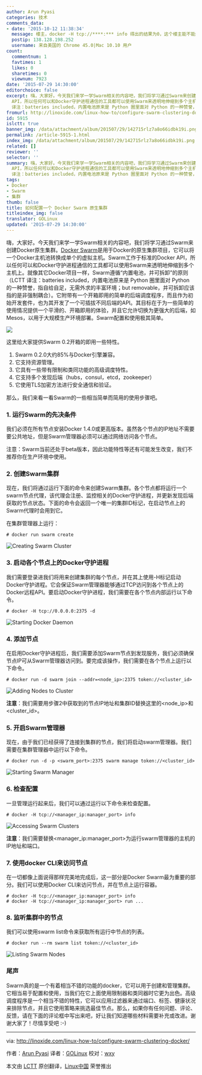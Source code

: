 ```yaml
---
author: Arun Pyasi
categories: 技术
comments_data:
- date: '2015-10-12 11:38:34'
  message: 楼主，docker -H tcp://****:*** info 得出的结果为0，这个楼主能不能给解释下嘞？？
  postip: 138.128.198.252
  username: 来自美国的 Chrome 45.0|Mac 10.10 用户
count:
  commentnum: 1
  favtimes: 1
  likes: 0
  sharetimes: 0
  viewnum: 7923
date: '2015-07-29 14:30:00'
editorchoice: false
excerpt: 嗨，大家好。今天我们来学一学Swarm相关的内容吧，我们将学习通过Swarm来创建Docker原生集群。Docker Swarm是用于Docker的原生集群项目，它可以将一个Docker主机池转换成单个的虚拟主机。Swarm工作于标准的Docker
  API，所以任何可以和Docker守护进程通信的工具都可以使用Swarm来透明地伸缩到多个主机上。就像其它Docker项目一样，Swarm遵循内置电池，并可拆卸的原则（LCTT
  译注：batteries included，内置电池原来是 Python 圈里面对 Python 的一种赞誉，指自给自足，无需外求的丰富环境；but removable，并可拆卸应该指的是非强制耦合）
fromurl: http://linoxide.com/linux-how-to/configure-swarm-clustering-docker/
id: 5915
islctt: true
banner_img: /data/attachment/album/201507/29/142715rlz7a8o66idbk19i.png
permalink: /article-5915-1.html
index_img: /data/attachment/album/201507/29/142715rlz7a8o66idbk19i.png.thumb.jpg
related: []
reviewer: ''
selector: ''
summary: 嗨，大家好。今天我们来学一学Swarm相关的内容吧，我们将学习通过Swarm来创建Docker原生集群。Docker Swarm是用于Docker的原生集群项目，它可以将一个Docker主机池转换成单个的虚拟主机。Swarm工作于标准的Docker
  API，所以任何可以和Docker守护进程通信的工具都可以使用Swarm来透明地伸缩到多个主机上。就像其它Docker项目一样，Swarm遵循内置电池，并可拆卸的原则（LCTT
  译注：batteries included，内置电池原来是 Python 圈里面对 Python 的一种赞誉，指自给自足，无需外求的丰富环境；but removable，并可拆卸应该指的是非强制耦合）
tags:
- Docker
- Swarm
- 集群
thumb: false
title: 如何配置一个 Docker Swarm 原生集群
titleindex_img: false
translator: GOLinux
updated: '2015-07-29 14:30:00'
---
```


嗨，大家好。今天我们来学一学Swarm相关的内容吧，我们将学习通过Swarm来创建Docker原生集群。[Docker Swarm](https://docs.docker.com/swarm/)是用于Docker的原生集群项目，它可以将一个Docker主机池转换成单个的虚拟主机。Swarm工作于标准的Docker API，所以任何可以和Docker守护进程通信的工具都可以使用Swarm来透明地伸缩到多个主机上。就像其它Docker项目一样，Swarm遵循“内置电池，并可拆卸”的原则（LCTT 译注：batteries included，内置电池原来是 Python 圈里面对 Python 的一种赞誉，指自给自足，无需外求的丰富环境；but removable，并可拆卸应该指的是非强制耦合）。它附带有一个开箱即用的简单的后端调度程序，而且作为初始开发套件，也为其开发了一个可插拔不同后端的API。其目标在于为一些简单的使用情况提供一个平滑的、开箱即用的体验，并且它允许切换为更强大的后端，如Mesos，以用于大规模生产环境部署。Swarm配置和使用极其简单。


![](/data/attachment/album/201507/29/142715rlz7a8o66idbk19i.png)


这里给大家提供Swarm 0.2开箱的即用一些特性。


1. Swarm 0.2.0大约85%与Docker引擎兼容。
2. 它支持资源管理。
3. 它具有一些带有限制和类同功能的高级调度特性。
4. 它支持多个发现后端（hubs，consul，etcd，zookeeper）
5. 它使用TLS加密方法进行安全通信和验证。


那么，我们来看一看Swarm的一些相当简单而简用的使用步骤吧。


### 1. 运行Swarm的先决条件


我们必须在所有节点安装Docker 1.4.0或更高版本。虽然各个节点的IP地址不需要要公共地址，但是Swarm管理器必须可以通过网络访问各个节点。


注意：Swarm当前还处于beta版本，因此功能特性等还有可能发生改变，我们不推荐你在生产环境中使用。


### 2. 创建Swarm集群


现在，我们将通过运行下面的命令来创建Swarm集群。各个节点都将运行一个swarm节点代理，该代理会注册、监控相关的Docker守护进程，并更新发现后端获取的节点状态。下面的命令会返回一个唯一的集群ID标记，在启动节点上的Swarm代理时会用到它。


在集群管理器上运行：



```
# docker run swarm create

```

![Creating Swarm Cluster](/data/attachment/album/201507/29/143122edx9hgn1h5wwccw1.png)


### 3. 启动各个节点上的Docker守护进程


我们需要登录进我们将用来创建集群的每个节点，并在其上使用-H标记启动Docker守护进程。它会保证Swarm管理器能够通过TCP访问到各个节点上的Docker远程API。要启动Docker守护进程，我们需要在各个节点内部运行以下命令。



```
# docker -H tcp://0.0.0.0:2375 -d

```

![Starting Docker Daemon](/data/attachment/album/201507/29/143122o44gizcpqpiefzgy.png)


### 4. 添加节点


在启用Docker守护进程后，我们需要添加Swarm节点到发现服务，我们必须确保节点IP可从Swarm管理器访问到。要完成该操作，我们需要在各个节点上运行以下命令。



```
# docker run -d swarm join --addr=<node_ip>:2375 token://<cluster_id>

```

![Adding Nodes to Cluster](/data/attachment/album/201507/29/143045z0z2kq0zp3ybb6p0.png)


**注意**：我们需要用步骤2中获取到的节点IP地址和集群ID替换这里的<node\_ip>和<cluster\_id>。


### 5. 开启Swarm管理器


现在，由于我们已经获得了连接到集群的节点，我们将启动swarm管理器。我们需要在集群管理器中运行以下命令。



```
# docker run -d -p <swarm_port>:2375 swarm manage token://<cluster_id>

```

![Starting Swarm Manager](/data/attachment/album/201507/29/143046u4xc46hocc6zhzux.png)


### 6. 检查配置


一旦管理运行起来后，我们可以通过运行以下命令来检查配置。



```
# docker -H tcp://<manager_ip:manager_port> info

```

![Accessing Swarm Clusters](/data/attachment/album/201507/29/143046z7oqz2778w73037w.png)


**注意**：我们需要替换<manager\_ip:manager\_port>为运行swarm管理器的主机的IP地址和端口。


### 7. 使用docker CLI来访问节点


在一切都像上面说得那样完美地完成后，这一部分是Docker Swarm最为重要的部分。我们可以使用Docker CLI来访问节点，并在节点上运行容器。



```
# docker -H tcp://<manager_ip:manager_port> info
# docker -H tcp://<manager_ip:manager_port> run ...

```

### 8. 监听集群中的节点


我们可以使用swarm list命令来获取所有运行中节点的列表。



```
# docker run --rm swarm list token://<cluster_id>

```

![Listing Swarm Nodes](/data/attachment/album/201507/29/143047b3p737pjb33u35ts.png)


### 尾声


Swarm真的是一个有着相当不错的功能的docker，它可以用于创建和管理集群。它相当易于配置和使用，当我们在它上面使用限制器和类同器时它更为出色。高级调度程序是一个相当不错的特性，它可以应用过滤器来通过端口、标签、健康状况来排除节点，并且它使用策略来挑选最佳节点。那么，如果你有任何问题、评论、反馈，请在下面的评论框中写出来吧，好让我们知道哪些材料需要补充或改进。谢谢大家了！尽情享受吧 :-)




---


via: <http://linoxide.com/linux-how-to/configure-swarm-clustering-docker/>


作者：[Arun Pyasi](http://linoxide.com/author/arunp/) 译者：[GOLinux](https://github.com/GOLinux) 校对：[wxy](https://github.com/wxy)


本文由 [LCTT](https://github.com/LCTT/TranslateProject) 原创翻译，[Linux中国](https://linux.cn/) 荣誉推出